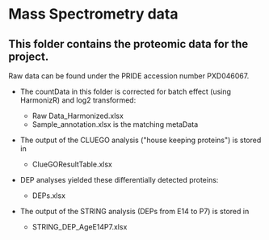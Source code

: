 # Mass Spectrometry data

## This folder contains the proteomic data for the project.

Raw data can be found under the PRIDE accession number PXD046067.
- The countData in this folder is corrected for batch effect (using HarmonizR) and log2 transformed:
  * Raw Data_Harmonized.xlsx
  * Sample_annotation.xlsx is the matching metaData

- The output of the CLUEGO analysis ("house keeping proteins") is stored in
  * ClueGOResultTable.xlsx
 
- DEP analyses yielded these differentially detected proteins:
  * DEPs.xlsx
- The output of the STRING analysis (DEPs from E14 to P7) is stored in
  * STRING_DEP_AgeE14P7.xlsx


